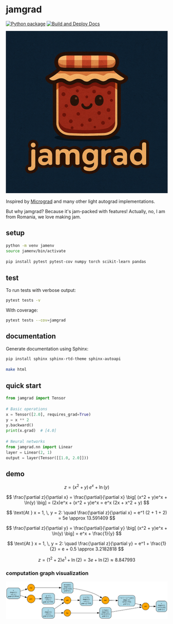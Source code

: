 # jamgrad

[![Python package](https://github.com/nenuadrian/jamgrad/actions/workflows/python-package.yml/badge.svg)](https://github.com/nenuadrian/jamgrad/actions/workflows/python-package.yml)
[![Build and Deploy Docs](https://github.com/nenuadrian/jamgrad/actions/workflows/docs.yml/badge.svg)](https://github.com/nenuadrian/jamgrad/actions/workflows/docs.yml)

![logo](./assets/jamgrad.png)

Inspired by [Micrograd](https://github.com/karpathy/micrograd/tree/master) and many other light autograd implementations.

But why jamgrad? Because it's jam-packed with features! Actually, no, I am from Romania, we love making jam.

## setup
```bash
python -m venv jamenv
source jamenv/bin/activate

pip install pytest pytest-cov numpy torch scikit-learn pandas
```

## test

To run tests with verbose output:
```bash
pytest tests -v
```

With coverage:
```bash
pytest tests --cov=jamgrad
```

## documentation

Generate documentation using Sphinx:

```bash
pip install sphinx sphinx-rtd-theme sphinx-autoapi

make html
```

## quick start

```python
from jamgrad import Tensor

# Basic operations
x = Tensor([2.0], requires_grad=True)
y = x ** 2
y.backward()
print(x.grad)  # [4.0]

# Neural networks
from jamgrad.nn import Linear
layer = Linear(2, 1)
output = layer(Tensor([[1.0, 2.0]]))
```

## demo

$$
z = (x^2 + y) \, e^x + \ln(y)
$$

$$
\frac{\partial z}{\partial x}
= \frac{\partial}{\partial x} \big[ (x^2 + y)e^x + \ln(y) \big]
= (2x)e^x + (x^2 + y)e^x
= e^x (2x + x^2 + y)
$$

$$
\text{At } x = 1, \, y = 2:
\quad
\frac{\partial z}{\partial x} = e^1 (2 + 1 + 2) = 5e \approx 13.591409
$$

$$
\frac{\partial z}{\partial y}
= \frac{\partial}{\partial y} \big[ (x^2 + y)e^x + \ln(y) \big]
= e^x + \frac{1}{y}
$$

$$
\text{At } x = 1, \, y = 2:
\quad
\frac{\partial z}{\partial y} = e^1 + \frac{1}{2} = e + 0.5 \approx 3.2182818
$$

$$
z = (1^2 + 2)e^1 + \ln(2)
= 3e + \ln(2)
\approx 8.847993
$$

### computation graph visualization

![graphviz](./assets/computation_graph.png)
